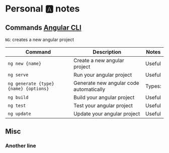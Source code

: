 # Personal 🅰️ notes 

## Commands [Angular CLI](https://angular.io/cli)

`NG`: creates a new angular project

| Command      | Description |   Notes |
| ----------- | ----------- | ----------- |
| `ng new {name}`| Create a new angular project       |    Useful    |
| `ng serve `   | Run your angular project        | Useful       |
| `ng generate {type} {name} {options} `   | Generate new angular code automatically       | Types:       |
| `ng build `   | Build your angular project       | Useful       |
| `ng test `   | Test your angular project       | Useful       |
| `ng update `   | Update your angular project       | Useful       |



## Misc

### Another line